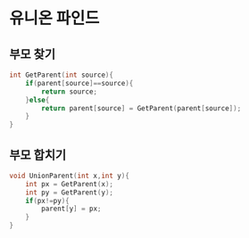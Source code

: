 # 유니온 파인드

## 부모 찾기
``` C++
int GetParent(int source){
    if(parent[source]==source){
        return source;
    }else{
        return parent[source] = GetParent(parent[source]);
    }
}
```

## 부모 합치기
``` C++
void UnionParent(int x,int y){
    int px = GetParent(x);
    int py = GetParent(y);
    if(px!=py){
        parent[y] = px;
    }
}
```
